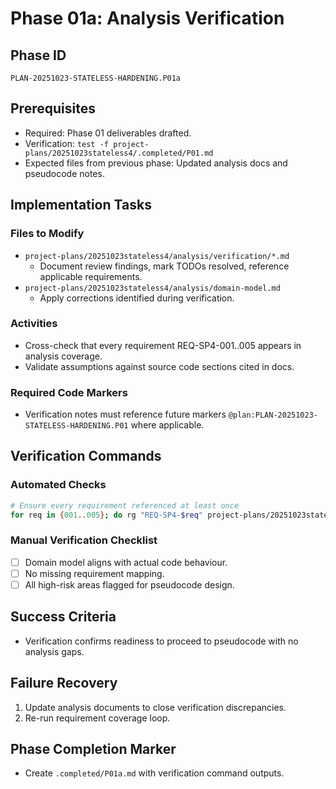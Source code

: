 # Phase 01a: Analysis Verification

## Phase ID
`PLAN-20251023-STATELESS-HARDENING.P01a`

## Prerequisites
- Required: Phase 01 deliverables drafted.
- Verification: `test -f project-plans/20251023stateless4/.completed/P01.md`
- Expected files from previous phase: Updated analysis docs and pseudocode notes.

## Implementation Tasks

### Files to Modify
- `project-plans/20251023stateless4/analysis/verification/*.md`
  - Document review findings, mark TODOs resolved, reference applicable requirements.
- `project-plans/20251023stateless4/analysis/domain-model.md`
  - Apply corrections identified during verification.

### Activities
- Cross-check that every requirement REQ-SP4-001..005 appears in analysis coverage.
- Validate assumptions against source code sections cited in docs.

### Required Code Markers
- Verification notes must reference future markers `@plan:PLAN-20251023-STATELESS-HARDENING.P01` where applicable.

## Verification Commands

### Automated Checks
```bash
# Ensure every requirement referenced at least once
for req in {001..005}; do rg "REQ-SP4-$req" project-plans/20251023stateless4/analysis || exit 1; done
```

### Manual Verification Checklist
- [ ] Domain model aligns with actual code behaviour.
- [ ] No missing requirement mapping.
- [ ] All high-risk areas flagged for pseudocode design.

## Success Criteria
- Verification confirms readiness to proceed to pseudocode with no analysis gaps.

## Failure Recovery
1. Update analysis documents to close verification discrepancies.
2. Re-run requirement coverage loop.

## Phase Completion Marker
- Create `.completed/P01a.md` with verification command outputs.
